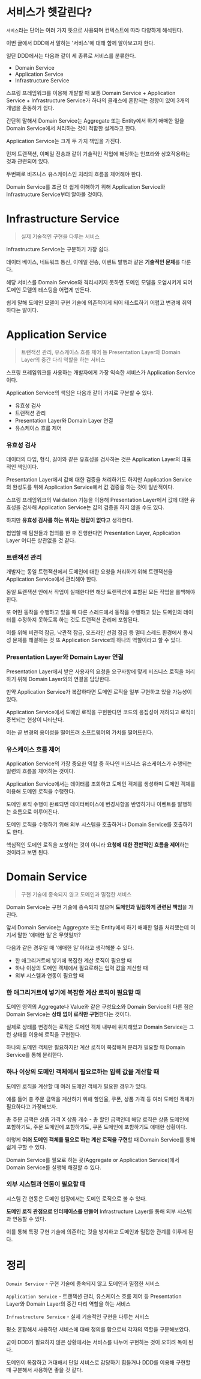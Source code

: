# 서비스가 헷갈린다?

``서비스``라는 단어는 여러 가지 뜻으로 사용되며 컨텍스트에 따라 다양하게 해석된다.

이번 글에서 DDD에서 말하는 '서비스'에 대해 함께 알아보고자 한다.



일단 DDD에서는 다음과 같이 세 종류로 서비스를 분류한다.

- Domain Service
- Application Service
- Infrastructure Service



스프링 프레임워크를 이용해 개발할 때 보통 Domain Service + Application Service + Infrastructure Service가 하나의 클래스에 혼합되는 경향이 있어 3개의 개념을 혼동하기 쉽다.



간단히 말해서 Domain Service는 Aggregate 또는 Entity에서 하기 애매한 일을 Domain Service에서 처리하는 것이 적합한 설계라고 한다.

Application Service는 크게 두 가지 책임을 가진다.

먼저 트랜잭션, 이메일 전송과 같이 기술적인 작업에 해당하는 인프라와 상호작용하는 것과 관련되어 있다.

두번째로 비즈니스 유스케이스인 처리의 흐름을 제어해야 한다.



Domain Service를 조금 더 쉽게 이해하기 위해 Application Service와 Infrastructure Service부터 알아볼 것이다.



# Infrastructure Service

> 실제 기술적인 구현을 다루는 서비스

Infrastructure Service는 구분하기 가장 쉽다.

데이터 베이스, 네트워크 통신, 이메일 전송, 이벤트 발행과 같은 **기술적인 문제**를 다룬다.

해당 서비스를 Domain Service와 격리시키지 못하면 도메인 모델을 오염시키게 되어 도메인 모델의 테스팅을 어렵게 만든다.

쉽게 말해 도메인 모델이 구현 기술에 의존적이게 되어 테스트하기 어렵고 변경에 취약하다는 말이다.



# Application Service

> 트랜잭션 관리, 유스케이스 흐름 제어 등 Presentation Layer와 Domain Layer의 중간 다리 역할을 하는 서비스

스프링 프레임워크를 사용하는 개발자에게 가장 익숙한 서비스가 Application Service이다.

Application Service의 책임은 다음과 같이  가지로 구분할 수 있다.

- 유효성 검사
- 트랜잭션 관리
- Presentation Layer와 Domain Layer 연결
- 유스케이스 흐름 제어



### 유효성 검사

데이터의 타입, 형식, 길이와 같은 유효성을 검사하는 것은 Application Layer의 대표적인 책임이다.

Presentation Layer에서 값에 대한 검증을 처리하기도 하지만 Application Service의 완성도를 위해 Application Service에서 값 검증을 하는 것이 일반적이다.

스프링 프레임워크의 Validation 기능을 이용해 Presentation Layer에서 값에 대한 유효성을 검사해 Application Service는 값의 검증을 하지 않을 수도 있다.

하지만 **유효성 검사를 하는 위치는 정답이 없다**고 생각한다.

협업할 때 팀원들과 협의를 한 후 진행한다면 Presentation Layer, Application Layer 어디든 상관없을 것 같다.



### 트랜잭션 관리

개발자는 동일 트랜잭션에서 도메인에 대한 요청을 처리하기 위해 트랜잭션을 Application Service에서 관리해야 한다.

동일 트랜잭션 안에서 작업이 실패한다면 해당 트랜잭션에 포함된 모든 작업을 롤백해야 한다.

또 어떤 동작을 수행하고 있을 때 다른 스레드에서 동작을 수행하고 있는 도메인의 데이터를 수정하지 못하도록 하는 것도 트랜잭션 관리에 포함된다.

이를 위해 비관적 잠금, 낙관적 잠금, 오프라인 선점 잠금 등 멀티 스레드 환경에서 동시성 문제를 해결하는 것 또 Application Service의 하나의 역할이라고 할 수 있다.



### Presentation Layer와 Domain Layer 연결

Presentation Layer에서 받은 사용자의 요청을 요구사항에 맞게 비즈니스 로직을 처리하기 위해 Domain Layer와의 연결을 담당한다.

만약 Application Service가 복잡하다면 도메인 로직을 일부 구현하고 있을 가능성이 있다.

Application Service에서 도메인 로직을 구현한다면 코드의 응집성이 저하되고 로직이 중복되는 현상이 나타난다.

이는 곧 변경의 용이성을 떨어뜨려 소프트웨어의 가치를 떨어뜨린다.



### 유스케이스 흐름 제어

Application Service의 가장 중요한 역할 중 하나인 비즈니스 유스케이스가 수행되는 일련의 흐름을 제어하는 것이다.

Application Service에서는 데이터를 조회하고 도메인 객체를 생성하며 도메인 객체를 이용해 도메인 로직을 수행한다.

도메인 로직 수행이 완료되면 데이터베이스에 변경사항을 반영하거나 이벤트를 발행하는 흐름으로 이루어진다.

도메인 로직을 수행하기 위해 외부 시스템을 호출하거나 Domain Service를 호출하기도 한다.

핵심적인 도메인 로직을 포함하는 것이 아니라 **요청에 대한 전반적인 흐름을 제어**하는 것이라고 보면 된다.



# Domain Service 

> 구현 기술에 종속되지 않고 도메인과 밀접한 서비스

Domain Service는 구현 기술에 종속되지 않으며 **도메인과 밀접하게 관련된 책임**을 가진다.

앞서 Domain Service는 Aggregate 또는 Entity에서 하기 애매한 일을 처리했는데 여기서 말한 '애매한 일'은 무엇일까?

다음과 같은 경우일 때 '애매한 일'이라고 생각해볼 수 있다.

- 한 애그리거트에 넣기에 복잡한 계산 로직이 필요할 때
- 하나 이상의 도메인 객체에서 필요로하는 입력 값을 계산할 때
- 외부 시스템과 연동이 필요할 때



### 한 애그리거트에 넣기에 복잡한 계산 로직이 필요할 때

도메인 영역의 Aggregate나 Value와 같은 구성요소와 Domain Service의 다른 점은 Domain Service는 **상태 없이 로직만 구현**한다는 것이다.

실제로 상태를 변경하는 로직은 도메인 객체 내부에 위치해있고 Domain Service는 그런 상태를 이용해 로직을 구현한다.

하나의 도메인 객체만 필요하지만 계산 로직이 복잡해져 분리가 필요할 때 Domain Service를 통해 분리한다.



### 하나 이상의 도메인 객체에서 필요로하는 입력 값을 계산할 때

도메인 로직을 계산할 때 여러 도메인 객체가 필요한 경우가 있다.

예를 들어 총 주문 금액을 계산하기 위해 할인율, 쿠폰, 상품 가격 등 여러 도메인 객체가 필요하다고 가정해보자.

총 주문 금액은 상품 가격 X 상품 개수 - 총 할인 금액인데 해당 로직은 상품 도메인에 포함하기도, 주문 도메인에 포함하기도, 쿠폰 도메인에 포함하기도 애매한 상황이다.

이렇게 **여러 도메인 객체를 필요로 하는 계산 로직을 구현**할 때 Domain Service를 통해 쉽게 구할 수 있다.

Domain Service를 필요로 하는 곳(Aggregate or Application Service)에서 Domain Service를 실행해 해결할 수 있다.



### 외부 시스템과 연동이 필요할 때

시스템 간 연동은 도메인 입장에서는 도메인 로직으로 볼 수 있다.

**도메인 로직 관점으로 인터페이스를 만들어** Infrastructure Layer를 통해 외부 시스템과 연동할 수 있다.

이를 통해 특정 구현 기술에 의존하는 것을 방지하고 도메인과 밀접한 관계를 이루게 된다.



# 정리

``Domain Service`` - 구현 기술에 종속되지 않고 도메인과 밀접한 서비스

``Application Service`` - 트랜잭션 관리, 유스케이스 흐름 제어 등 Presentation Layer와 Domain Layer의 중간 다리 역할을 하는 서비스

``Infrastructure Service`` - 실제 기술적인 구현을 다루는 서비스



평소 혼합해서 사용하던 서비스에 대해 정의를 함으로써 각자의 역할을 구분해보았다.

굳이 DDD가 필요하지 않은 상황에서는 서비스를 나누어 구현하는 것이 오히려 독이 된다.

도메인이 복잡하고 거대해서 단일 서비스로 감당하기 힘들거나 DDD를 이용해 구현할 때 구분해서 사용하면 좋을 것 같다.
